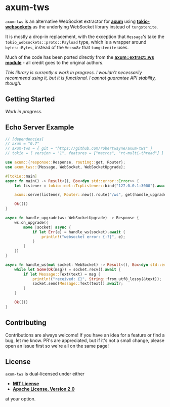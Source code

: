 # axum-tws

`axum-tws` is an alternative WebSocket extractor for
__[axum](https://github.com/tokio-rs/axum)__ using
__[tokio-websockets](https://github.com/Gelbpunkt/tokio-websockets/)__ as the
underlying WebSocket library instead of `tungstenite`.

It is mostly a drop-in replacement, with the exception that `Message`'s take the
`tokio_websockets::proto::Payload` type, which is a wrapper around
`bytes::Bytes`, instead of the `Vec<u8>` that `tungstenite` uses.

Much of the code has been ported directly from the __[axum::extract::ws
module](https://docs.rs/axum/latest/axum/extract/ws/index.html)__ - all credit
goes to the original authors.

_This library is currently a work in progress. I wouldn't necessarily recommend
using it, but it is functional. I cannot guarantee API stability, though._

## Getting Started

_Work in progress._

## Echo Server Example

```rust
// [dependencies]
// axum = "0.7"
// axum-tws = { git = "https://github.com/robertwayne/axum-tws" }
// tokio = { version = "1", features = ["macros", "rt-multi-thread"] }

use axum::{response::Response, routing::get, Router};
use axum_tws::{Message, WebSocket, WebSocketUpgrade};

#[tokio::main]
async fn main() -> Result<(), Box<dyn std::error::Error>> {
    let listener = tokio::net::TcpListener::bind("127.0.0.1:3000").await?;

    axum::serve(listener, Router::new().route("/ws", get(handle_upgrade))).await?;

    Ok(())
}

async fn handle_upgrade(ws: WebSocketUpgrade) -> Response {
    ws.on_upgrade({
        move |socket| async {
            if let Err(e) = handle_ws(socket).await {
                println!("websocket error: {:?}", e);
            }
        }
    })
}

async fn handle_ws(mut socket: WebSocket) -> Result<(), Box<dyn std::error::Error>> {
    while let Some(Ok(msg)) = socket.recv().await {
        if let Message::Text(text) = msg {
            println!("received: {}", String::from_utf8_lossy(&text));
            socket.send(Message::Text(text)).await?;
        }
    }

    Ok(())
}
```

## Contributing

Contributions are always welcome! If you have an idea for a feature or find a
bug, let me know. PR's are appreciated, but if it's not a small change, please
open an issue first so we're all on the same page!

## License

`axum-tws` is dual-licensed under either

- **[MIT License](/LICENSE-MIT)**
- **[Apache License, Version 2.0](/LICENSE-APACHE)**

at your option.
